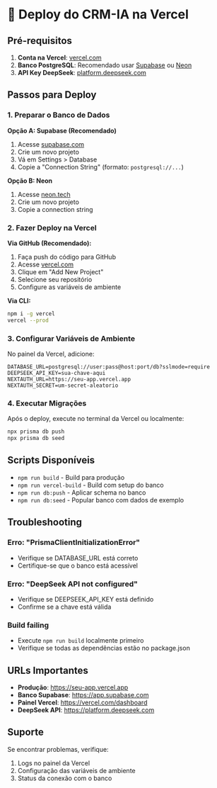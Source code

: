 # 🚀 Deploy do CRM-IA na Vercel

## Pré-requisitos

1. **Conta na Vercel**: [vercel.com](https://vercel.com)
2. **Banco PostgreSQL**: Recomendado usar [Supabase](https://supabase.com) ou [Neon](https://neon.tech)
3. **API Key DeepSeek**: [platform.deepseek.com](https://platform.deepseek.com)

## Passos para Deploy

### 1. Preparar o Banco de Dados

**Opção A: Supabase (Recomendado)**
1. Acesse [supabase.com](https://supabase.com)
2. Crie um novo projeto
3. Vá em Settings > Database
4. Copie a "Connection String" (formato: `postgresql://...`)

**Opção B: Neon**
1. Acesse [neon.tech](https://neon.tech)
2. Crie um novo projeto
3. Copie a connection string

### 2. Fazer Deploy na Vercel

**Via GitHub (Recomendado):**
1. Faça push do código para GitHub
2. Acesse [vercel.com](https://vercel.com)
3. Clique em "Add New Project"
4. Selecione seu repositório
5. Configure as variáveis de ambiente

**Via CLI:**
```bash
npm i -g vercel
vercel --prod
```

### 3. Configurar Variáveis de Ambiente

No painel da Vercel, adicione:

```
DATABASE_URL=postgresql://user:pass@host:port/db?sslmode=require
DEEPSEEK_API_KEY=sua-chave-aqui
NEXTAUTH_URL=https://seu-app.vercel.app
NEXTAUTH_SECRET=um-secret-aleatorio
```

### 4. Executar Migrações

Após o deploy, execute no terminal da Vercel ou localmente:

```bash
npx prisma db push
npx prisma db seed
```

## Scripts Disponíveis

- `npm run build` - Build para produção
- `npm run vercel-build` - Build com setup do banco
- `npm run db:push` - Aplicar schema no banco
- `npm run db:seed` - Popular banco com dados de exemplo

## Troubleshooting

### Erro: "PrismaClientInitializationError"
- Verifique se DATABASE_URL está correto
- Certifique-se que o banco está acessível

### Erro: "DeepSeek API not configured"
- Verifique se DEEPSEEK_API_KEY está definido
- Confirme se a chave está válida

### Build failing
- Execute `npm run build` localmente primeiro
- Verifique se todas as dependências estão no package.json

## URLs Importantes

- **Produção**: https://seu-app.vercel.app
- **Banco Supabase**: https://app.supabase.com
- **Painel Vercel**: https://vercel.com/dashboard
- **DeepSeek API**: https://platform.deepseek.com

## Suporte

Se encontrar problemas, verifique:
1. Logs no painel da Vercel
2. Configuração das variáveis de ambiente
3. Status da conexão com o banco
